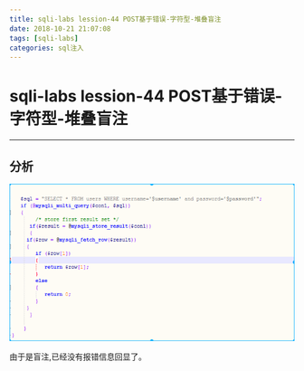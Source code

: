 ```yaml
---
title: sqli-labs lession-44 POST基于错误-字符型-堆叠盲注
date: 2018-10-21 21:07:08
tags: [sqli-labs]
categories: sql注入
---
```


# sqli-labs lession-44 POST基于错误-字符型-堆叠盲注

---

## 分析

![001](/img/sql/Lesson-44/001.png)

由于是盲注,已经没有报错信息回显了。


